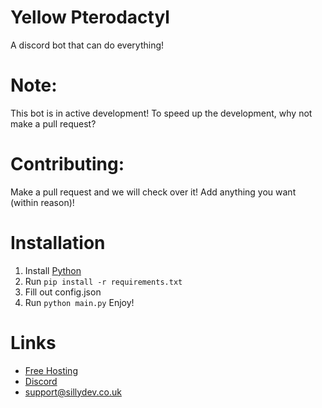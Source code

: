 # Yellow Pterodactyl
A discord bot that can do everything! 

# Note:
This bot is in active development! To speed up the development, why not make a pull request?

# Contributing:
Make a pull request and we will check over it! Add anything you want (within reason)!

# Installation
1. Install [Python](https://www.python.org/downloads/)
2. Run ```pip install -r requirements.txt ```
3. Fill out config.json
4. Run ```python main.py```
Enjoy!

# Links
- [Free Hosting](https://client.sillydev.co.uk)
- [Discord](https://discord.gg/WeQ3TpdfZM)
- support@sillydev.co.uk
